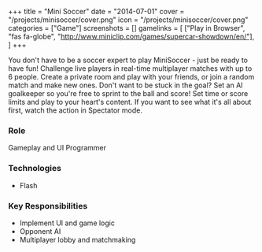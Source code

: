 +++
title = "Mini Soccer"
date = "2014-07-01"
cover = "/projects/minisoccer/cover.png"
icon = "/projects/minisoccer/cover.png"
categories = ["Game"]
screenshots = []
gamelinks = [
    ["Play in Browser", "fas fa-globe", "http://www.miniclip.com/games/supercar-showdown/en/"],
]
+++

You don't have to be a soccer expert to play MiniSoccer - just be ready to have fun! Challenge live players in real-time multiplayer matches with up to 6 people. Create a private room and play with your friends, or join a random match and make new ones. Don't want to be stuck in the goal? Set an AI goalkeeper so you're free to sprint to the ball and score! Set time or score limits and play to your heart's content. If you want to see what it's all about first, watch the action in Spectator mode.

### Role
Gameplay and UI Programmer

### Technologies
* Flash

### Key Responsibilities
* Implement UI and game logic
* Opponent AI
* Multiplayer lobby and matchmaking